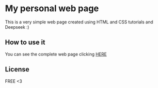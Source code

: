 # My personal web page
This is a very simple web page created using HTML and CSS tutorials and Deepseek :)

## How to use it
You can see the complete web page clicking 
[HERE](https://me-qui.github.io/)

## License
FREE <3

